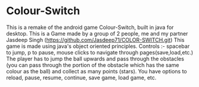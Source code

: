 # Colour-Switch
This is a remake of the android game Colour-Switch, built in java for desktop.
This is a Game made by a group of 2 people, me and my partner Jasdeep Singh (https://github.com/Jasdeep71/COLOR-SWITCH.git)
This game is made using java's object oriented principles.
Controls :- spacebar to jump, p to pause, mouse clicks to navigate through pages(save,load,etc.)
The player has to jump the ball upwards and pass through the obstacles (you can pass through the portion of the obstacle which has the same colour as the ball) and collect as many
points (stars).
You have options to reload, pause, resume, continue, save game, load game, etc.
